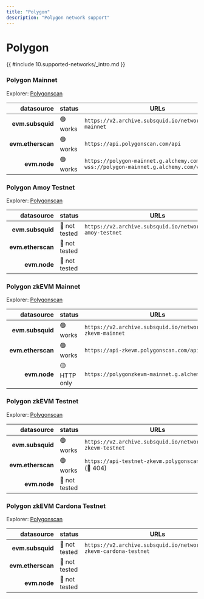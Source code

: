 ```yaml
---
title: "Polygon"
description: "Polygon network support"
---
```


<!-- markdownlint-disable single-h1 heading-increment no-inline-html -->

# Polygon

{{ #include 10.supported-networks/_intro.md }}

### Polygon Mainnet

Explorer: [Polygonscan](https://polygonscan.com)

|        datasource | status   | URLs                                                                                     |
| -----------------:|:-------- | ---------------------------------------------------------------------------------------- |
|  **evm.subsquid** | 🟢 works | `https://v2.archive.subsquid.io/network/polygon-mainnet`                                 |
| **evm.etherscan** | 🟢 works | `https://api.polygonscan.com/api`                                                        |
|      **evm.node** | 🟢 works | `https://polygon-mainnet.g.alchemy.com/v2` <br> `wss://polygon-mainnet.g.alchemy.com/v2` |

### Polygon Amoy Testnet

Explorer: [Polygonscan](https://amoy.polygonscan.com)

|        datasource | status        | URLs                                                          |
| -----------------:|:------------- | ------------------------------------------------------------- |
|  **evm.subsquid** | 🤔 not tested | `https://v2.archive.subsquid.io/network/polygon-amoy-testnet` |
| **evm.etherscan** | 🤔 not tested |                                                               |
|      **evm.node** | 🤔 not tested |                                                               |

### Polygon zkEVM Mainnet

Explorer: [Polygonscan](https://zkevm.polygonscan.com/)

|        datasource | status       | URLs                                                           |
| -----------------:|:------------ | -------------------------------------------------------------- |
|  **evm.subsquid** | 🟢 works     | `https://v2.archive.subsquid.io/network/polygon-zkevm-mainnet` |
| **evm.etherscan** | 🟢 works     | `https://api-zkevm.polygonscan.com/api`                        |
|      **evm.node** | 🟡 HTTP only | `https://polygonzkevm-mainnet.g.alchemy.com/v2`                |

### Polygon zkEVM Testnet

Explorer: [Polygonscan](https://testnet-zkevm.polygonscan.com/)

|        datasource | status        | URLs                                                           |
| -----------------:|:------------- | -------------------------------------------------------------- |
|  **evm.subsquid** | 🟢 works      | `https://v2.archive.subsquid.io/network/polygon-zkevm-testnet` |
| **evm.etherscan** | 🟢 works      | `https://api-testnet-zkevm.polygonscan.com/api` (🔴 404)       |
|      **evm.node** | 🤔 not tested |                                                                |

### Polygon zkEVM Cardona Testnet

Explorer: [Polygonscan](https://cardona-zkevm.polygonscan.com/)

|        datasource | status        | URLs                                                                   |
| -----------------:|:------------- | ---------------------------------------------------------------------- |
|  **evm.subsquid** | 🤔 not tested | `https://v2.archive.subsquid.io/network/polygon-zkevm-cardona-testnet` |
| **evm.etherscan** | 🤔 not tested |                                                                        |
|      **evm.node** | 🤔 not tested |                                                                        |
